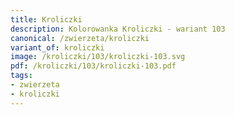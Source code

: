 ```yaml
---
title: Kroliczki
description: Kolorowanka Kroliczki - wariant 103
canonical: /zwierzeta/kroliczki
variant_of: kroliczki
image: /kroliczki/103/kroliczki-103.svg
pdf: /kroliczki/103/kroliczki-103.pdf
tags:
- zwierzeta
- kroliczki
---
```

